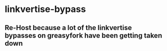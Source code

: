 # linkvertise-bypass
## Re-Host because a lot of the linkvertise bypasses on greasyfork have been getting taken down
